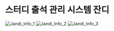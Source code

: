 # 스터디 출석 관리 시스템 잔디

![Jandi_Info_1](https://github.com/user-attachments/assets/3dd9eafa-f87b-4bc4-af25-2460673ae66a)
![Jandi_Info_2](https://github.com/user-attachments/assets/78d7eb17-4db3-469b-b652-e1fd9223a5f5)
![Jandi_Info_3](https://github.com/user-attachments/assets/974b1dc7-1b11-4b81-931b-8c27eb69c853)
